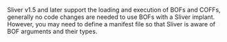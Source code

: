 Sliver v1.5 and later support the loading and execution of BOFs and COFFs, generally no code changes are needed to use BOFs with a Sliver implant. However, you may need to define a manifest file so that Sliver is aware of BOF arguments and their types.